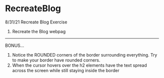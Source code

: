 # RecreateBlog
8/31/21 Recreate Blog Exercise

1. Recreate the Blog webpag

<hr>


BONUS... <br>
1. Notice the ROUNDED corners of the border surrounding everything. Try to make your border have rounded corners.
2. When the cursor hovers over the h2 elements have the text spread across the screen while still staying inside the border
